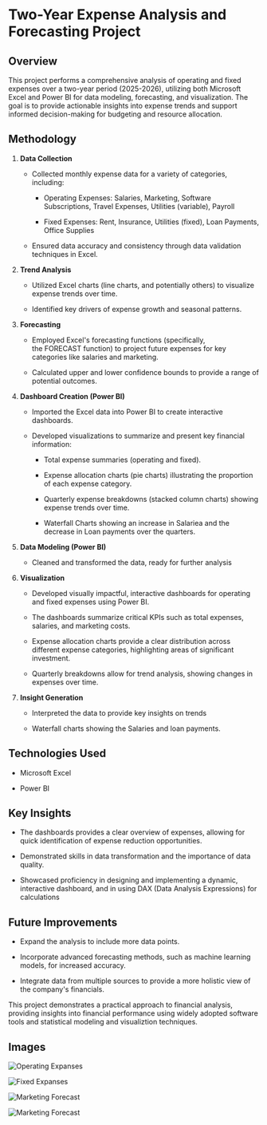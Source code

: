 # Two-Year Expense Analysis and Forecasting Project

## **Overview**

This project performs a comprehensive analysis of operating and fixed expenses over a two-year period (2025-2026), utilizing both Microsoft Excel and Power BI for data modeling, forecasting, and visualization. The goal is to provide actionable insights into expense trends and support informed decision-making for budgeting and resource allocation.

## **Methodology**

1.  **Data Collection**
    
    *   Collected monthly expense data for a variety of categories, including:
        
        *   Operating Expenses: Salaries, Marketing, Software Subscriptions, Travel Expenses, Utilities (variable), Payroll
            
        *   Fixed Expenses: Rent, Insurance, Utilities (fixed), Loan Payments, Office Supplies
            
    *   Ensured data accuracy and consistency through data validation techniques in Excel.
        
2.  **Trend Analysis**
    
    *   Utilized Excel charts (line charts, and potentially others) to visualize expense trends over time.
        
    *   Identified key drivers of expense growth and seasonal patterns.
        
3.  **Forecasting**
    
    *   Employed Excel's forecasting functions (specifically, the FORECAST function) to project future expenses for key categories like salaries and marketing.
        
    *   Calculated upper and lower confidence bounds to provide a range of potential outcomes.
        
4.  **Dashboard Creation (Power BI)**
    
    *   Imported the Excel data into Power BI to create interactive dashboards.
        
    *   Developed visualizations to summarize and present key financial information:
        
        *   Total expense summaries (operating and fixed).
            
        *   Expense allocation charts (pie charts) illustrating the proportion of each expense category.
            
        *   Quarterly expense breakdowns (stacked column charts) showing expense trends over time.
            
        *   Waterfall Charts showing an increase in Salariea and the decrease in Loan payments over the quarters.
            
5.  **Data Modeling (Power BI)**
    
    *   Cleaned and transformed the data, ready for further analysis
        
6.  **Visualization**
    
    *   Developed visually impactful, interactive dashboards for operating and fixed expenses using Power BI.
        
    *   The dashboards summarize critical KPIs such as total expenses, salaries, and marketing costs.
        
    *   Expense allocation charts provide a clear distribution across different expense categories, highlighting areas of significant investment.
        
    *   Quarterly breakdowns allow for trend analysis, showing changes in expenses over time.
        
7.  **Insight Generation**
    
    *   Interpreted the data to provide key insights on trends
        
    *   Waterfall charts showing the Salaries and loan payments.
        

## **Technologies Used**

*   Microsoft Excel
    
*   Power BI
    

## **Key Insights**

*   The dashboards provides a clear overview of expenses, allowing for quick identification of expense reduction opportunities.
    
*   Demonstrated skills in data transformation and the importance of data quality.
    
*   Showcased proficiency in designing and implementing a dynamic, interactive dashboard, and in using DAX (Data Analysis Expressions) for calculations
    

## **Future Improvements**

*   Expand the analysis to include more data points.
    
*   Incorporate advanced forecasting methods, such as machine learning models, for increased accuracy.
    
*   Integrate data from multiple sources to provide a more holistic view of the company's financials.
    

This project demonstrates a practical approach to financial analysis, providing insights into financial performance using widely adopted software tools and statistical modeling and visualiztion techniques.

## Images

![Operating Expanses](https://github.com/ondrej-dusa/Portfolio/main/assets/Screenshot%202025-02-15%20202037.png)

![Fixed Expanses](https://github.com/ondrej-dusa/Portfolio/main/assets/Screenshot%202025-02-15%20202050.png)

![Marketing Forecast](https://github.com/ondrej-dusa/Portfolio/main/assets/Screenshot%202025-02-15%20202118.png)

![Marketing Forecast](https://github.com/ondrej-dusa/Portfolio/main/assets/Screenshot%202025-02-15%20202111.png)

